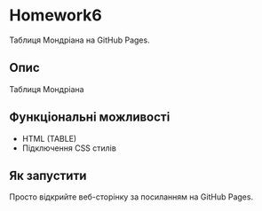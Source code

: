 # Homework6

Таблиця Мондріана на GitHub Pages.

## Опис
Таблиця Мондріана

## Функціональні можливості
- HTML (TABLE)
- Підключення CSS стилів

## Як запустити
Просто відкрийте веб-сторінку за посиланням на GitHub Pages.
